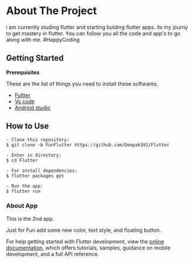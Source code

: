 # About The Project

i am currently studing flutter and starting bulding flutter apps. 
its my journy to get mastery in flutter. You can follow you all the code and app's 
to go along with me. 
#HappyCoding 

## Getting Started

 **Prerequisites**

 These are the list of things you need to install these softwares.
 
 * [Fultter](http://flutter.dev/)
 * [Vs code](https://code.visualstudio.com/)
 * [Android studio](https://developer.android.com/studio)
 
## How to Use 

```
- Clone this repository:
$ git clone -b FunFlutter https://github.com/Deepak391/Flutter

- Enter in directory:
$ cd Flutter

- For install dependencies:
$ flutter packages get

- Run the app: 
$ flutter run 
```

 ### About App
 
 This is the 2nd app. 
 
Just for Fun add some new color, text style, and floating button.


For help getting started with Flutter development, view the
[online documentation](https://docs.flutter.dev/), which offers tutorials,
samples, guidance on mobile development, and a full API reference.
